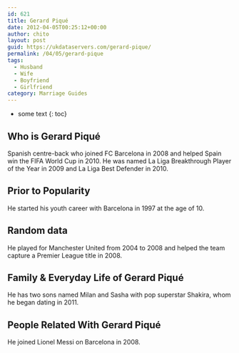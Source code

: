 ```yaml
---
id: 621
title: Gerard Piqué
date: 2012-04-05T00:25:12+00:00
author: chito
layout: post
guid: https://ukdataservers.com/gerard-pique/
permalink: /04/05/gerard-pique
tags:
  - Husband
  - Wife
  - Boyfriend
  - Girlfriend
category: Marriage Guides
---
```


* some text
{: toc}


## Who is  Gerard Piqué
                  
                  
                  
Spanish centre-back who joined FC Barcelona in 2008 and helped Spain win the FIFA World Cup in 2010. He was named La Liga Breakthrough Player of the Year in 2009 and La Liga Best Defender in 2010.
                  
                
                
                
## Prior to Popularity 
                  
                  
                  
He started his youth career with Barcelona in 1997 at the age of 10.
                  
                
                
                
## Random data 
                  
                  
                  
He played for Manchester United from 2004 to 2008 and helped the team capture a Premier League title in 2008.
                  
                
                
                
## Family & Everyday Life of Gerard Piqué
                  
                  
                  
He has two sons named Milan and Sasha with pop superstar Shakira, whom he began dating in 2011. 
                  
                
                
                
## People Related With  Gerard Piqué
                  
                  
                  
He joined Lionel Messi on Barcelona in 2008.
                  
                
              
            
          
          
          
    
    
  
